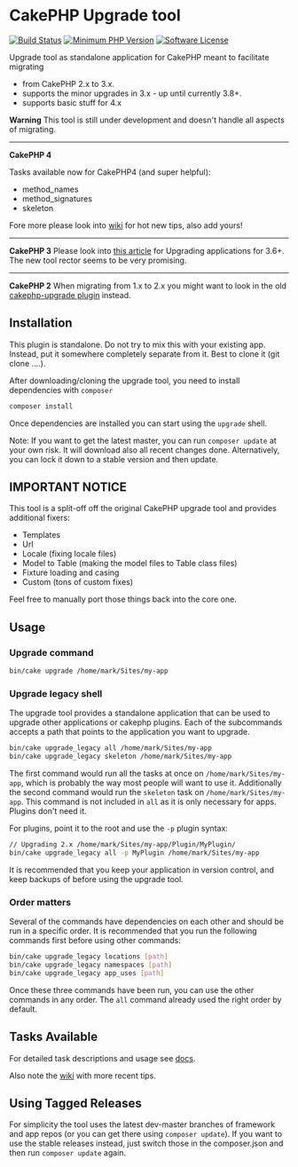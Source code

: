 # CakePHP Upgrade tool
[![Build Status](https://api.travis-ci.org/dereuromark/upgrade.svg?branch=develop)](https://travis-ci.org/dereuromark/upgrade)
[![Minimum PHP Version](https://img.shields.io/badge/php-%3E%3D%207.3-8892BF.svg)](https://php.net/)
[![Software License](https://img.shields.io/badge/license-MIT-brightgreen.svg?style=flat-square)](LICENSE)


Upgrade tool as standalone application for CakePHP meant to facilitate migrating
- from CakePHP 2.x to 3.x.
- supports the minor upgrades in 3.x - up until currently 3.8+.
- supports basic stuff for 4.x

**Warning** This tool is still under development and doesn't handle all aspects of migrating.

---
**CakePHP 4**

Tasks available now for CakePHP4 (and super helpful):
- method_names
- method_signatures
- skeleton

Fore more please look into [wiki](https://github.com/dereuromark/upgrade/wiki/Tips#upgrading-to-4x) for hot new tips, also add yours!

---
**CakePHP 3**
Please look into [this article](https://www.dereuromark.de/2018/03/14/cakephp-3-6-is-coming/) for Upgrading applications for 3.6+. The new tool rector seems to be very promising.

---

**CakePHP 2**
When migrating from 1.x to 2.x you might want to look in the old [cakephp-upgrade plugin](https://github.com/dereuromark/cakephp-upgrade) instead.


## Installation

This plugin is standalone. Do not try to mix this with your existing app. Instead, put it somewhere completely separate from it.
Best to clone it (git clone ....).

After downloading/cloning the upgrade tool, you need to install dependencies with `composer`

```bash
composer install
```

Once dependencies are installed you can start using the `upgrade` shell.

Note: If you want to get the latest master, you can run `composer update` at your own risk.
It will download also all recent changes done.
Alternatively, you can lock it down to a stable version and then update.

## IMPORTANT NOTICE

This tool is a split-off off the original CakePHP upgrade tool and provides additional fixers:
- Templates
- Url
- Locale (fixing locale files)
- Model to Table (making the model files to Table class files)
- Fixture loading and casing
- Custom (tons of custom fixes)

Feel free to manually port those things back into the core one.

## Usage

### Upgrade command
```bash
bin/cake upgrade /home/mark/Sites/my-app
```

### Upgrade legacy shell
The upgrade tool provides a standalone application that can be used to upgrade
other applications or cakephp plugins. Each of the subcommands accepts a path
that points to the application you want to upgrade.

```bash
bin/cake upgrade_legacy all /home/mark/Sites/my-app
bin/cake upgrade_legacy skeleton /home/mark/Sites/my-app
```
The first command would run all the tasks at once on `/home/mark/Sites/my-app`,
which is probably the way most people will want to use it.
Additionally the second command would run the `skeleton` task on `/home/mark/Sites/my-app`.
This command is not included in `all` as it is only necessary for apps. Plugins don't need it.

For plugins, point it to the root and use the `-p` plugin syntax:
```bash
// Upgrading 2.x /home/mark/Sites/my-app/Plugin/MyPlugin/
bin/cake upgrade_legacy all -p MyPlugin /home/mark/Sites/my-app
```

It is recommended that you keep your application in version control, and keep
backups of before using the upgrade tool.

### Order matters

Several of the commands have dependencies on each other and should be run in a specific order. It
is recommended that you run the following commands first before using other commands:

```bash
bin/cake upgrade_legacy locations [path]
bin/cake upgrade_legacy namespaces [path]
bin/cake upgrade_legacy app_uses [path]
```

Once these three commands have been run, you can use the other commands in any order.
The `all` command already used the right order by default.

## Tasks Available
For detailed task descriptions and usage see [docs](docs).

Also note the [wiki](https://github.com/dereuromark/upgrade/wiki) with more recent tips.


## Using Tagged Releases
For simplicity the tool uses the latest dev-master branches of framework and app repos (or you can get there using `composer update`).
If you want to use the stable releases instead, just switch those in the composer.json and then run `composer update` again.
